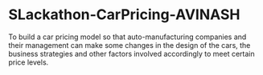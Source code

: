 # SLackathon-CarPricing-AVINASH
To build a car pricing model so that auto-manufacturing companies and their management can make some changes in the design of the cars, the business strategies and other factors involved accordingly to meet certain price levels.
